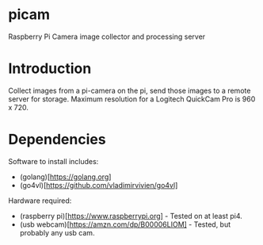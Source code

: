 # picam
Raspberry Pi Camera image collector and processing server

# Introduction

Collect images from a pi-camera on the pi, send those images
to a remote server for storage. Maximum resolution for a
Logitech QuickCam Pro is 960 x 720.

# Dependencies

Software to install includes:

   * (golang)[https://golang.org]
   * (go4vl)[https://github.com/vladimirvivien/go4vl]

Hardware required:

   * (raspberry pi)[https://www.raspberrypi.org] - Tested on at least pi4.
   * (usb webcam)[https://amzn.com/dp/B00006LIOM] - Tested, but probably any usb cam.
